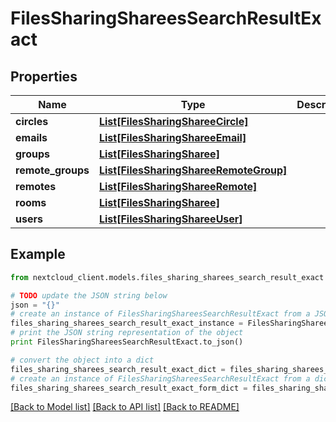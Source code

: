 # FilesSharingShareesSearchResultExact


## Properties
Name | Type | Description | Notes
------------ | ------------- | ------------- | -------------
**circles** | [**List[FilesSharingShareeCircle]**](FilesSharingShareeCircle.md) |  | 
**emails** | [**List[FilesSharingShareeEmail]**](FilesSharingShareeEmail.md) |  | 
**groups** | [**List[FilesSharingSharee]**](FilesSharingSharee.md) |  | 
**remote_groups** | [**List[FilesSharingShareeRemoteGroup]**](FilesSharingShareeRemoteGroup.md) |  | 
**remotes** | [**List[FilesSharingShareeRemote]**](FilesSharingShareeRemote.md) |  | 
**rooms** | [**List[FilesSharingSharee]**](FilesSharingSharee.md) |  | 
**users** | [**List[FilesSharingShareeUser]**](FilesSharingShareeUser.md) |  | 

## Example

```python
from nextcloud_client.models.files_sharing_sharees_search_result_exact import FilesSharingShareesSearchResultExact

# TODO update the JSON string below
json = "{}"
# create an instance of FilesSharingShareesSearchResultExact from a JSON string
files_sharing_sharees_search_result_exact_instance = FilesSharingShareesSearchResultExact.from_json(json)
# print the JSON string representation of the object
print FilesSharingShareesSearchResultExact.to_json()

# convert the object into a dict
files_sharing_sharees_search_result_exact_dict = files_sharing_sharees_search_result_exact_instance.to_dict()
# create an instance of FilesSharingShareesSearchResultExact from a dict
files_sharing_sharees_search_result_exact_form_dict = files_sharing_sharees_search_result_exact.from_dict(files_sharing_sharees_search_result_exact_dict)
```
[[Back to Model list]](../README.md#documentation-for-models) [[Back to API list]](../README.md#documentation-for-api-endpoints) [[Back to README]](../README.md)


